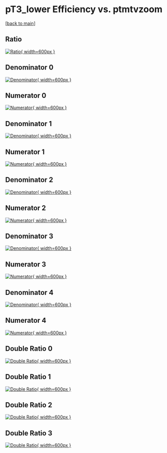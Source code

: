 # pT3_lower Efficiency vs. ptmtvzoom

[[back to main](./)]



## Ratio

[![Ratio](../mtv/var/pT3_lower_vtr_13_1_eff_ptmtvzoom.png){ width=600px }](../mtv/var/pT3_lower_vtr_13_1_eff_ptmtvzoom.pdf)

## Denominator 0

[![Denominator](../mtv/den/pT3_lower_vtr_13_1_eff_ptmtvzoom_den0.png){ width=600px }](../mtv/den/pT3_lower_vtr_13_1_eff_ptmtvzoom_den0.pdf)

## Numerator 0

[![Numerator](../mtv/num/pT3_lower_vtr_13_1_eff_ptmtvzoom_num0.png){ width=600px }](../mtv/num/pT3_lower_vtr_13_1_eff_ptmtvzoom_num0.pdf)

## Denominator 1

[![Denominator](../mtv/den/pT3_lower_vtr_13_1_eff_ptmtvzoom_den1.png){ width=600px }](../mtv/den/pT3_lower_vtr_13_1_eff_ptmtvzoom_den1.pdf)

## Numerator 1

[![Numerator](../mtv/num/pT3_lower_vtr_13_1_eff_ptmtvzoom_num1.png){ width=600px }](../mtv/num/pT3_lower_vtr_13_1_eff_ptmtvzoom_num1.pdf)

## Denominator 2

[![Denominator](../mtv/den/pT3_lower_vtr_13_1_eff_ptmtvzoom_den2.png){ width=600px }](../mtv/den/pT3_lower_vtr_13_1_eff_ptmtvzoom_den2.pdf)

## Numerator 2

[![Numerator](../mtv/num/pT3_lower_vtr_13_1_eff_ptmtvzoom_num2.png){ width=600px }](../mtv/num/pT3_lower_vtr_13_1_eff_ptmtvzoom_num2.pdf)

## Denominator 3

[![Denominator](../mtv/den/pT3_lower_vtr_13_1_eff_ptmtvzoom_den3.png){ width=600px }](../mtv/den/pT3_lower_vtr_13_1_eff_ptmtvzoom_den3.pdf)

## Numerator 3

[![Numerator](../mtv/num/pT3_lower_vtr_13_1_eff_ptmtvzoom_num3.png){ width=600px }](../mtv/num/pT3_lower_vtr_13_1_eff_ptmtvzoom_num3.pdf)

## Denominator 4

[![Denominator](../mtv/den/pT3_lower_vtr_13_1_eff_ptmtvzoom_den4.png){ width=600px }](../mtv/den/pT3_lower_vtr_13_1_eff_ptmtvzoom_den4.pdf)

## Numerator 4

[![Numerator](../mtv/num/pT3_lower_vtr_13_1_eff_ptmtvzoom_num4.png){ width=600px }](../mtv/num/pT3_lower_vtr_13_1_eff_ptmtvzoom_num4.pdf)

## Double Ratio 0

[![Double Ratio](../mtv/ratio/pT3_lower_vtr_13_1_eff_ptmtvzoom_ratio0.png){ width=600px }](../mtv/ratio/pT3_lower_vtr_13_1_eff_ptmtvzoom_ratio0.pdf)

## Double Ratio 1

[![Double Ratio](../mtv/ratio/pT3_lower_vtr_13_1_eff_ptmtvzoom_ratio1.png){ width=600px }](../mtv/ratio/pT3_lower_vtr_13_1_eff_ptmtvzoom_ratio1.pdf)

## Double Ratio 2

[![Double Ratio](../mtv/ratio/pT3_lower_vtr_13_1_eff_ptmtvzoom_ratio2.png){ width=600px }](../mtv/ratio/pT3_lower_vtr_13_1_eff_ptmtvzoom_ratio2.pdf)

## Double Ratio 3

[![Double Ratio](../mtv/ratio/pT3_lower_vtr_13_1_eff_ptmtvzoom_ratio3.png){ width=600px }](../mtv/ratio/pT3_lower_vtr_13_1_eff_ptmtvzoom_ratio3.pdf)


